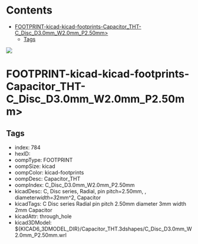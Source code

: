 



Contents
========

* [FOOTPRINT-kicad-kicad-footprints-Capacitor_THT-C_Disc_D3.0mm_W2.0mm_P2.50mm>](#footprint-kicad-kicad-footprints-capacitor_tht-c_disc_d30mm_w20mm_p250mm)
	* [Tags](#tags)
  
![][im]
# FOOTPRINT-kicad-kicad-footprints-Capacitor_THT-C_Disc_D3.0mm_W2.0mm_P2.50mm>

## Tags

- index: 784
- hexID: 
- oompType: FOOTPRINT
- oompSize: kicad
- oompColor: kicad-footprints
- oompDesc: Capacitor_THT
- oompIndex: C_Disc_D3.0mm_W2.0mm_P2.50mm
- kicadDesc: C, Disc series, Radial, pin pitch=2.50mm, , diameter*width=3*2mm^2, Capacitor
- kicadTags: C Disc series Radial pin pitch 2.50mm  diameter 3mm width 2mm Capacitor
- kicadAttr: through_hole
- kicad3DModel: ${KICAD6_3DMODEL_DIR}/Capacitor_THT.3dshapes/C_Disc_D3.0mm_W2.0mm_P2.50mm.wrl



[im]: image.png
